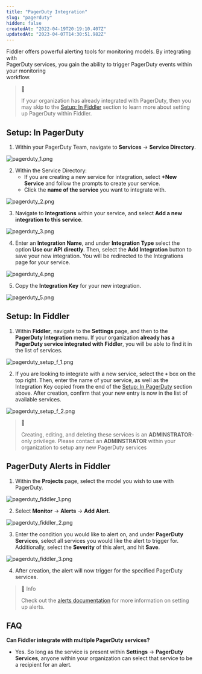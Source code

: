```yaml
---
title: "PagerDuty Integration"
slug: "pagerduty"
hidden: false
createdAt: "2022-04-19T20:19:10.407Z"
updatedAt: "2023-04-07T14:30:51.982Z"
---
```

Fiddler offers powerful alerting tools for monitoring models. By integrating with  
PagerDuty services, you gain the ability to trigger PagerDuty events within your monitoring  
workflow.

> 📘 
> 
> If your organization has already integrated with PagerDuty, then you may skip to the [Setup: In Fiddler](#setup-in-fiddler) section to learn more about setting up PagerDuty within Fiddler.

## Setup: In PagerDuty

1. Within your PagerDuty Team, navigate to **Services** → **Service Directory**.

![](https://files.readme.io/0ae47bb-pagerduty_1.png "pagerduty_1.png")



2. Within the Service Directory:
   - If you are creating a new service for integration, select **+New Service** and follow the prompts to create your service.
   - Click the **name of the service** you want to integrate with.

![](https://files.readme.io/956dbdf-pagerduty_2.png "pagerduty_2.png")



3. Navigate to **Integrations** within your service, and select **Add a new integration to this service**.

![](https://files.readme.io/ca2e4c2-pagerduty_3.png "pagerduty_3.png")



4. Enter an **Integration Name**, and under **Integration Type** select the option **Use our API directly**. Then, select the **Add Integration** button to save your new integration. You will be redirected to the Integrations page for your service.

![](https://files.readme.io/0f5d5ae-pagerduty_4.png "pagerduty_4.png")



5. Copy the **Integration Key** for your new integration.

![](https://files.readme.io/e144e08-pagerduty_5.png "pagerduty_5.png")



## Setup: In Fiddler

1. Within **Fiddler**, navigate to the **Settings** page, and then to the **PagerDuty Integration** menu. If your organization **already has a PagerDuty service integrated with Fiddler**, you will be able to find it in the list of services.

![](https://files.readme.io/8de1a6b-pagerduty_setup_f_1.png "pagerduty_setup_f_1.png")



2. If you are looking to integrate with a new service, select the **`+`** box on the top right. Then, enter the name of your service, as well as the Integration Key copied from the end of the [Setup: In PagerDuty](#setup-in-pagerduty) section above. After creation, confirm that your new entry is now in the list of available services.

![](https://files.readme.io/9febb10-pagerduty_setup_f_2.png "pagerduty_setup_f_2.png")



> 🚧 
> 
> Creating, editing, and deleting these services is an **ADMINSTRATOR**-only privilege. Please contact an **ADMINSTRATOR** within your organization to setup any new PagerDuty services

## PagerDuty Alerts in Fiddler

1. Within the **Projects** page, select the model you wish to use with PagerDuty.

![](https://files.readme.io/d9ad82e-pagerduty_fiddler_1.png "pagerduty_fiddler_1.png")



2. Select **Monitor** → **Alerts** → **Add Alert**.

![](https://files.readme.io/b7118f0-pagerduty_fiddler_2.png "pagerduty_fiddler_2.png")



3. Enter the condition you would like to alert on, and under **PagerDuty Services**, select all services you would like the alert to trigger for. Additionally, select the **Severity** of this alert, and hit **Save**.

![](https://files.readme.io/8fbffde-pagerduty_fiddler_3.png "pagerduty_fiddler_3.png")



4. After creation, the alert will now trigger for the specified PagerDuty services.

> 📘 Info
> 
> Check out the [alerts documentation](doc:alerts-platform) for more information on setting up alerts.

## FAQ

**Can Fiddler integrate with multiple PagerDuty services?**

- Yes. So long as the service is present within **Settings** → **PagerDuty Services**, anyone within your organization can select that service to be a recipient for an alert.